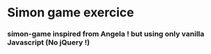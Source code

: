 # Simon game exercice

### simon-game inspired from Angela ! but using only vanilla Javascript (No jQuery !)

